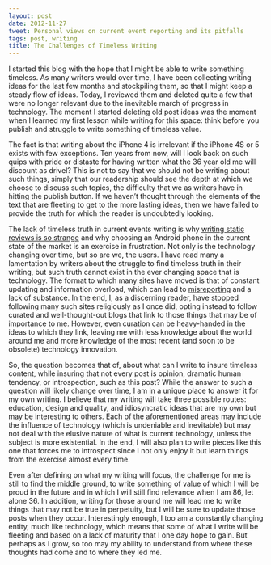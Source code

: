 ```yaml
---
layout: post
date: 2012-11-27
tweet: Personal views on current event reporting and its pitfalls
tags: post, writing
title: The Challenges of Timeless Writing
---
```


I started this blog with the hope that I might be able to write something timeless. As many writers would over time, I have been collecting writing ideas for the last few months and stockpiling them, so that I might keep a steady flow of ideas. Today, I reviewed them and deleted quite a few that were no longer relevant due to the inevitable march of progress in technology. The moment I started deleting old post ideas was the moment when I learned my first lesson while writing for this space: think before you publish and struggle to write something of timeless value.

The fact is that writing about the iPhone 4 is irrelevant if the iPhone 4S or 5 exists with few exceptions. Ten years from now, will I look back on such quips with pride or distaste for having written what the 36 year old me will discount as drivel? This is not to say that we should not be writing about such things, simply that our readership should see the depth at which we choose to discuss such topics, the difficulty that we as writers have in hitting the publish button. If we haven’t thought through the elements of the text that are fleeting to get to the more lasting ideas, then we have failed to provide the truth for which the reader is undoubtedly looking.

The lack of timeless truth in current events writing is why [writing static reviews is so strange](http://whowritesforyou.com/2012/11/26/reviews-are-weird/ "Reviews Are Weird - First Today, Then Tomorrow") and why choosing an Android phone in the current state of the market is an exercise in frustration. Not only is the technology changing over time, but so are we, the users. I have read many a lamentation by writers about the struggle to find timeless truth in their writing, but such truth cannot exist in the ever changing space that is technology. The format to which many sites have moved is that of constant updating and information overload, which can lead to [misreporting](http://curiousrat.com/home/2012/11/27/blogging-means-never-having-to-say-youre-sorry "Blogging Means Never Having to Say You're Sorry - Curious Rat") and a lack of substance. In the end, I, as a discerning reader, have stopped following many such sites religiously as I once did, opting instead to follow curated and well-thought-out blogs that link to those things that may be of importance to me. However, even curation can be heavy-handed in the ideas to which they link, leaving me with less knowledge about the world around me and more knowledge of the most recent (and soon to be obsolete) technology innovation.

So, the question becomes that of, about what can I write to insure timeless content, while insuring that not every post is opinion, dramatic human tendency, or introspection, such as this post? While the answer to such a question will likely change over time, I am in a unique place to answer it for my own writing. I believe that my writing will take three possible routes: education, design and quality, and idiosyncratic ideas that are my own but may be interesting to others. Each of the aforementioned areas may include the influence of technology (which is undeniable and inevitable) but may not deal with the elusive nature of what is current technology, unless the subject is more existential. In the end, I will also plan to write pieces like this one that forces me to introspect since I not only enjoy it but learn things from the exercise almost every time.

Even after defining on what my writing will focus, the challenge for me is still to find the middle ground, to write something of value of which I will be proud in the future and in which I will still find relevance when I am 86, let alone 36. In addition, writing for those around me will lead me to write things that may not be true in perpetuity, but I will be sure to update those posts when they occur. Interestingly enough, I too am a constantly changing entity, much like technology, which means that some of what I write will be fleeting and based on a lack of maturity that I one day hope to gain. But perhaps as I grow, so too may my ability to understand from where these thoughts had come and to where they led me.